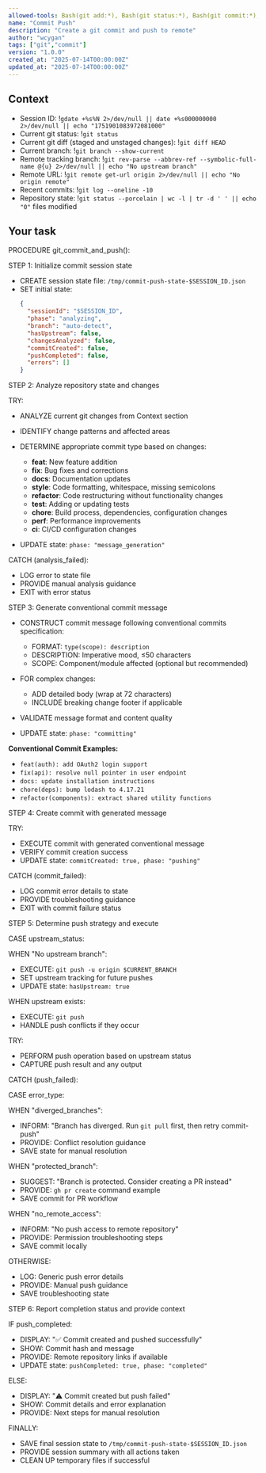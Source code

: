 ```yaml
---
allowed-tools: Bash(git add:*), Bash(git status:*), Bash(git commit:*), Bash(git push:*), Bash(git branch:*), Bash(git log:*), Bash(git remote:*), Bash(git rev-parse:*)
name: "Commit Push"
description: "Create a git commit and push to remote"
author: "wcygan"
tags: ["git","commit"]
version: "1.0.0"
created_at: "2025-07-14T00:00:00Z"
updated_at: "2025-07-14T00:00:00Z"
---
```


## Context

- Session ID: !`gdate +%s%N 2>/dev/null || date +%s000000000 2>/dev/null || echo "1751901083972081000"`
- Current git status: !`git status`
- Current git diff (staged and unstaged changes): !`git diff HEAD`
- Current branch: !`git branch --show-current`
- Remote tracking branch: !`git rev-parse --abbrev-ref --symbolic-full-name @{u} 2>/dev/null || echo "No upstream branch"`
- Remote URL: !`git remote get-url origin 2>/dev/null || echo "No origin remote"`
- Recent commits: !`git log --oneline -10`
- Repository state: !`git status --porcelain | wc -l | tr -d ' ' || echo "0"` files modified

## Your task

PROCEDURE git_commit_and_push():

STEP 1: Initialize commit session state

- CREATE session state file: `/tmp/commit-push-state-$SESSION_ID.json`
- SET initial state:
  ```json
  {
    "sessionId": "$SESSION_ID",
    "phase": "analyzing",
    "branch": "auto-detect",
    "hasUpstream": false,
    "changesAnalyzed": false,
    "commitCreated": false,
    "pushCompleted": false,
    "errors": []
  }
  ```

STEP 2: Analyze repository state and changes

TRY:

- ANALYZE current git changes from Context section
- IDENTIFY change patterns and affected areas
- DETERMINE appropriate commit type based on changes:
  - **feat**: New feature addition
  - **fix**: Bug fixes and corrections
  - **docs**: Documentation updates
  - **style**: Code formatting, whitespace, missing semicolons
  - **refactor**: Code restructuring without functionality changes
  - **test**: Adding or updating tests
  - **chore**: Build process, dependencies, configuration changes
  - **perf**: Performance improvements
  - **ci**: CI/CD configuration changes

- UPDATE state: `phase: "message_generation"`

CATCH (analysis_failed):

- LOG error to state file
- PROVIDE manual analysis guidance
- EXIT with error status

STEP 3: Generate conventional commit message

- CONSTRUCT commit message following conventional commits specification:
  - FORMAT: `type(scope): description`
  - DESCRIPTION: Imperative mood, ≤50 characters
  - SCOPE: Component/module affected (optional but recommended)

- FOR complex changes:
  - ADD detailed body (wrap at 72 characters)
  - INCLUDE breaking change footer if applicable

- VALIDATE message format and content quality
- UPDATE state: `phase: "committing"`

**Conventional Commit Examples:**

- `feat(auth): add OAuth2 login support`
- `fix(api): resolve null pointer in user endpoint`
- `docs: update installation instructions`
- `chore(deps): bump lodash to 4.17.21`
- `refactor(components): extract shared utility functions`

STEP 4: Create commit with generated message

TRY:

- EXECUTE commit with generated conventional message
- VERIFY commit creation success
- UPDATE state: `commitCreated: true, phase: "pushing"`

CATCH (commit_failed):

- LOG commit error details to state
- PROVIDE troubleshooting guidance
- EXIT with commit failure status

STEP 5: Determine push strategy and execute

CASE upstream_status:

WHEN "No upstream branch":

- EXECUTE: `git push -u origin $CURRENT_BRANCH`
- SET upstream tracking for future pushes
- UPDATE state: `hasUpstream: true`

WHEN upstream exists:

- EXECUTE: `git push`
- HANDLE push conflicts if they occur

TRY:

- PERFORM push operation based on upstream status
- CAPTURE push result and any output

CATCH (push_failed):

CASE error_type:

WHEN "diverged_branches":

- INFORM: "Branch has diverged. Run `git pull` first, then retry commit-push"
- PROVIDE: Conflict resolution guidance
- SAVE state for manual resolution

WHEN "protected_branch":

- SUGGEST: "Branch is protected. Consider creating a PR instead"
- PROVIDE: `gh pr create` command example
- SAVE commit for PR workflow

WHEN "no_remote_access":

- INFORM: "No push access to remote repository"
- PROVIDE: Permission troubleshooting steps
- SAVE commit locally

OTHERWISE:

- LOG: Generic push error details
- PROVIDE: Manual push guidance
- SAVE troubleshooting state

STEP 6: Report completion status and provide context

IF push_completed:

- DISPLAY: "✅ Commit created and pushed successfully"
- SHOW: Commit hash and message
- PROVIDE: Remote repository links if available
- UPDATE state: `pushCompleted: true, phase: "completed"`

ELSE:

- DISPLAY: "⚠️ Commit created but push failed"
- SHOW: Commit details and error explanation
- PROVIDE: Next steps for manual resolution

FINALLY:

- SAVE final session state to `/tmp/commit-push-state-$SESSION_ID.json`
- PROVIDE session summary with all actions taken
- CLEAN UP temporary files if successful
